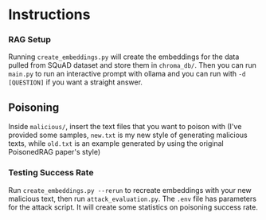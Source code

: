# Instructions

### RAG Setup
Running `create_embeddings.py` will create the embeddings for the data pulled from SQuAD dataset and store them in `chroma_db/`. Then you can run `main.py` to run an interactive prompt with ollama and you can run with `-d [QUESTION]` if you want a straight answer.

## Poisoning
Inside `malicious/`, insert the text files that you want to poison with (I've provided some samples, `new.txt` is my new style of generating malicious texts, while `old.txt` is an example generated by using the original PoisonedRAG paper's style)

### Testing Success Rate
Run `create_embeddings.py --rerun` to recreate embeddings with your new malicious text, then run `attack_evaluation.py`. The `.env` file has parameters for the attack script. It will create some statistics on poisoning success rate.
